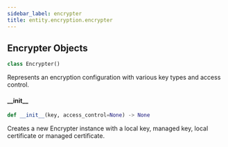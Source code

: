 ```yaml
---
sidebar_label: encrypter
title: entity.encryption.encrypter
---
```


## Encrypter Objects

```python
class Encrypter()
```

Represents an encryption configuration with various key types and access control.

#### \_\_init\_\_

```python
def __init__(key, access_control=None) -> None
```

Creates a new Encrypter instance with a local key, managed key, local certificate or managed certificate.


